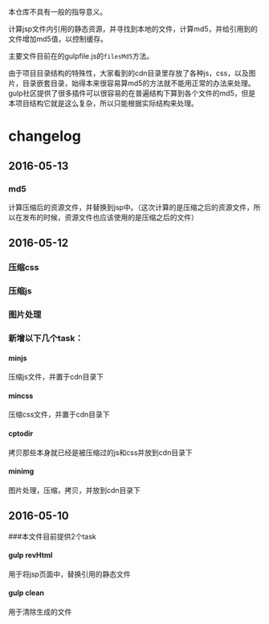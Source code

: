 本仓库不具有一般的指导意义。

计算jsp文件内引用的静态资源，并寻找到本地的文件，计算md5，并给引用到的文件增加md5值，以控制缓存。

主要文件目前在的gulpfile.js的`filesMd5`方法。


由于项目目录结构的特殊性，大家看到的cdn目录里存放了各种js，css，以及图片，目录嵌套目录，始得本来很容易算md5的方法就不能用正常的办法来处理。gulp社区提供了很多插件可以很容易的在普遍结构下算到各个文件的md5，但是本项目结构它就是这么复杂，所以只能根据实际结构来处理。



# changelog

## 2016-05-13
### md5
计算压缩后的资源文件，并替换到jsp中。（这次计算的是压缩之后的资源文件，所以在发布的时候，资源文件也应该使用的是压缩之后的文件）

## 2016-05-12
### 压缩css
### 压缩js
### 图片处理
### 新增以下几个task：
####    minjs

压缩js文件，并置于cdn目录下

####    mincss
压缩css文件，并置于cdn目录下

####    cptodir
拷贝那些本身就已经是被压缩过的js和css并放到cdn目录下

####    minimg
图片处理，压缩，拷贝，并放到cdn目录下

## 2016-05-10
###本文件目前提供2个task
#### gulp revHtml
用于将jsp页面中，替换引用的静态文件

#### gulp clean
用于清除生成的文件
